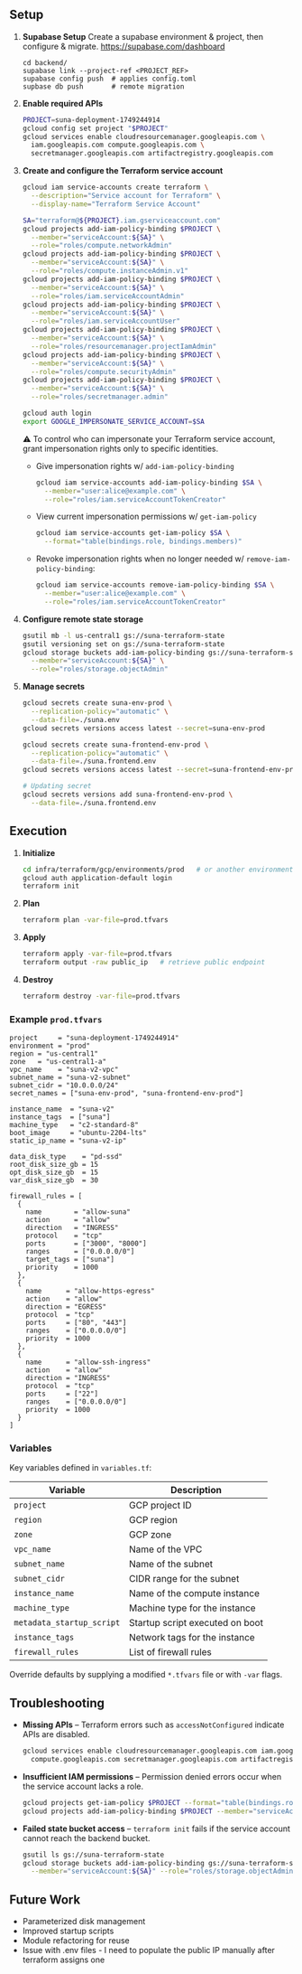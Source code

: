 ## Setup

1. **Supabase Setup**
    Create a supabase environment & project, then configure & migrate. https://supabase.com/dashboard

    ```
    cd backend/
    supabase link --project-ref <PROJECT_REF>
    supabase config push  # applies config.toml
    supbase db push       # remote migration
    ```

1. **Enable required APIs**
   ```bash
   PROJECT=suna-deployment-1749244914
   gcloud config set project "$PROJECT"
   gcloud services enable cloudresourcemanager.googleapis.com \
     iam.googleapis.com compute.googleapis.com \
     secretmanager.googleapis.com artifactregistry.googleapis.com
   ```

2. **Create and configure the Terraform service account**
   ```bash
   gcloud iam service-accounts create terraform \
     --description="Service account for Terraform" \
     --display-name="Terraform Service Account"

   SA="terraform@${PROJECT}.iam.gserviceaccount.com"
   gcloud projects add-iam-policy-binding $PROJECT \
     --member="serviceAccount:${SA}" \
     --role="roles/compute.networkAdmin"
   gcloud projects add-iam-policy-binding $PROJECT \
     --member="serviceAccount:${SA}" \
     --role="roles/compute.instanceAdmin.v1"
   gcloud projects add-iam-policy-binding $PROJECT \
     --member="serviceAccount:${SA}" \
     --role="roles/iam.serviceAccountAdmin"
   gcloud projects add-iam-policy-binding $PROJECT \
     --member="serviceAccount:${SA}" \
     --role="roles/iam.serviceAccountUser"
   gcloud projects add-iam-policy-binding $PROJECT \
     --member="serviceAccount:${SA}" \
     --role="roles/resourcemanager.projectIamAdmin"
   gcloud projects add-iam-policy-binding $PROJECT \
     --member="serviceAccount:${SA}" \
     --role="roles/compute.securityAdmin"
   gcloud projects add-iam-policy-binding $PROJECT \
     --member="serviceAccount:${SA}" \
     --role="roles/secretmanager.admin"

   gcloud auth login
   export GOOGLE_IMPERSONATE_SERVICE_ACCOUNT=$SA
   ```

    ⚠️ To control who can impersonate your Terraform service account, grant impersonation rights only to specific identities.

      * Give impersonation rights w/ `add-iam-policy-binding`
        ```bash
        gcloud iam service-accounts add-iam-policy-binding $SA \
          --member="user:alice@example.com" \
          --role="roles/iam.serviceAccountTokenCreator"
        ```
      * View current impersonation permissions w/ `get-iam-policy`
        ```bash
        gcloud iam service-accounts get-iam-policy $SA \
          --format="table(bindings.role, bindings.members)"
        ```
      * Revoke impersonation rights when no longer needed w/ `remove-iam-policy-binding`:
        ```bash
        gcloud iam service-accounts remove-iam-policy-binding $SA \
          --member="user:alice@example.com" \
          --role="roles/iam.serviceAccountTokenCreator"
        ```


3. **Configure remote state storage**
   ```bash
   gsutil mb -l us-central1 gs://suna-terraform-state
   gsutil versioning set on gs://suna-terraform-state
   gcloud storage buckets add-iam-policy-binding gs://suna-terraform-state \
     --member="serviceAccount:${SA}" \
     --role="roles/storage.objectAdmin"
   ```

4. **Manage secrets**
   ```bash
   gcloud secrets create suna-env-prod \
     --replication-policy="automatic" \
     --data-file=./suna.env
   gcloud secrets versions access latest --secret=suna-env-prod

   gcloud secrets create suna-frontend-env-prod \
     --replication-policy="automatic" \
     --data-file=./suna.frontend.env
   gcloud secrets versions access latest --secret=suna-frontend-env-prod

   # Updating secret
   gcloud secrets versions add suna-frontend-env-prod \
     --data-file=./suna.frontend.env
   ```

## Execution
1. **Initialize**
   ```bash
   cd infra/terraform/gcp/environments/prod   # or another environment
   gcloud auth application-default login
   terraform init
   ```
2. **Plan**
   ```bash
   terraform plan -var-file=prod.tfvars
   ```
3. **Apply**
   ```bash
   terraform apply -var-file=prod.tfvars
   terraform output -raw public_ip   # retrieve public endpoint
   ```
4. **Destroy**
   ```bash
   terraform destroy -var-file=prod.tfvars
   ```

### Example `prod.tfvars`
```hcl
project     = "suna-deployment-1749244914"
environment = "prod"
region = "us-central1"
zone   = "us-central1-a"
vpc_name    = "suna-v2-vpc"
subnet_name = "suna-v2-subnet"
subnet_cidr = "10.0.0.0/24"
secret_names = ["suna-env-prod", "suna-frontend-env-prod"]

instance_name  = "suna-v2"
instance_tags  = ["suna"]
machine_type   = "c2-standard-8"
boot_image     = "ubuntu-2204-lts"
static_ip_name = "suna-v2-ip"

data_disk_type    = "pd-ssd"
root_disk_size_gb = 15
opt_disk_size_gb  = 15
var_disk_size_gb  = 30

firewall_rules = [
  {
    name        = "allow-suna"
    action      = "allow"
    direction   = "INGRESS"
    protocol    = "tcp"
    ports       = ["3000", "8000"]
    ranges      = ["0.0.0.0/0"]
    target_tags = ["suna"]
    priority    = 1000
  },
  {
    name      = "allow-https-egress"
    action    = "allow"
    direction = "EGRESS"
    protocol  = "tcp"
    ports     = ["80", "443"]
    ranges    = ["0.0.0.0/0"]
    priority  = 1000
  },
  {
    name      = "allow-ssh-ingress"
    action    = "allow"
    direction = "INGRESS"
    protocol  = "tcp"
    ports     = ["22"]
    ranges    = ["0.0.0.0/0"]
    priority  = 1000
  }
]
```

### Variables

Key variables defined in `variables.tf`:

| Variable | Description |
|----------|-------------|
| `project` | GCP project ID |
| `region` | GCP region |
| `zone` | GCP zone |
| `vpc_name` | Name of the VPC |
| `subnet_name` | Name of the subnet |
| `subnet_cidr` | CIDR range for the subnet |
| `instance_name` | Name of the compute instance |
| `machine_type` | Machine type for the instance |
| `metadata_startup_script` | Startup script executed on boot |
| `instance_tags` | Network tags for the instance |
| `firewall_rules` | List of firewall rules |

Override defaults by supplying a modified `*.tfvars` file or with `-var` flags.

## Troubleshooting
- **Missing APIs** – Terraform errors such as `accessNotConfigured` indicate APIs are disabled.
  ```bash
  gcloud services enable cloudresourcemanager.googleapis.com iam.googleapis.com \
    compute.googleapis.com secretmanager.googleapis.com artifactregistry.googleapis.com
  ```
- **Insufficient IAM permissions** – Permission denied errors occur when the service account lacks a role.
  ```bash
  gcloud projects get-iam-policy $PROJECT --format="table(bindings.role, bindings.members)"
  gcloud projects add-iam-policy-binding $PROJECT --member="serviceAccount:${SA}" --role=ROLE_NAME
  ```
- **Failed state bucket access** – `terraform init` fails if the service account cannot reach the backend bucket.
  ```bash
  gsutil ls gs://suna-terraform-state
  gcloud storage buckets add-iam-policy-binding gs://suna-terraform-state \
    --member="serviceAccount:${SA}" --role="roles/storage.objectAdmin"
  ```

## Future Work
- Parameterized disk management
- Improved startup scripts
- Module refactoring for reuse
- Issue with .env files - I need to populate the public IP manually after terraform assigns one